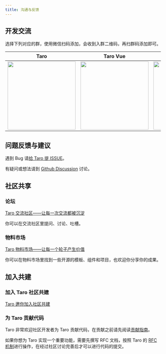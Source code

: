 ```yaml
---
title: 沟通与反馈
---
```


## 开发交流

选择下列对应的群，使用微信扫码添加，会收到入群二维码，再扫群码添加即可。

| Taro  | Taro Vue | Taro RN | Taro x NutUI |
| ------ | ------ | ------ | ------ |
| <img src="https://storage.360buyimg.com/taro-resource/Taro-Taro.png" width="220px" /> | <img src="https://storage.360buyimg.com/taro-resource/Taro-Vue.png" width="220px" /> | <img src="https://storage.360buyimg.com/taro-resource/Taro-RN.png" width="220px" /> | <img src="https://storage.360buyimg.com/taro-resource/NutUIxTaro.png" width="220px" /> |

## 问题反馈与建议

遇到 Bug 请[给 Taro 提 ISSUE](https://nervjs.github.io/taro-issue-helper/)。

有疑问或想法请到 [Github Discussion](https://github.com/NervJS/taro/discussions) 讨论。

## 社区共享

### 论坛

[Taro 交流社区——让每一次交流都被沉淀](http://taro-club.jd.com/)

你可以在交流社区里提问、讨论、吐槽。

### 物料市场

[Taro 物料市场——让每一个轮子产生价值](http://taro-ext.jd.com/)

你可以在物料市场里找到一些开源的模板、组件和项目，也欢迎你分享你的成果。

## 加入共建

### 加入 Taro 社区共建

[Taro 邀你加入社区共建](https://github.com/NervJS/taro/issues/4714)

### 为 Taro 贡献代码

Taro 非常欢迎社区开发者为 Taro 贡献代码，在贡献之前请先阅读[贡献指南](https://nervjs.github.io/taro/docs/CONTRIBUTING.html)。

如果你想为 Taro 实现一个重要功能，需要先撰写 RFC  文档，按照 Taro 的 [RFC 机制](https://github.com/NervJS/taro-rfcs)进行操作，在经过社区讨论完善后才可以进行代码的提交。
